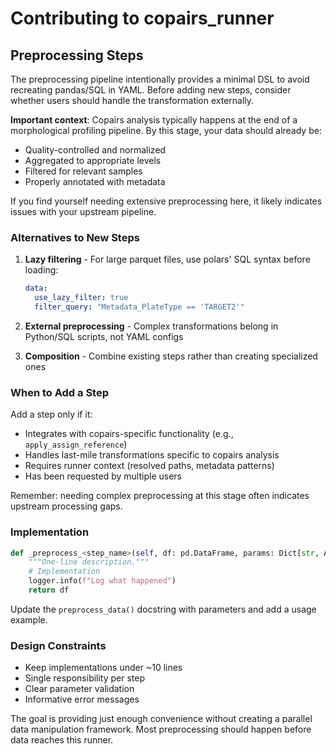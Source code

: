 # Contributing to copairs_runner

## Preprocessing Steps

The preprocessing pipeline intentionally provides a minimal DSL to avoid recreating pandas/SQL in YAML. Before adding new steps, consider whether users should handle the transformation externally.

**Important context**: Copairs analysis typically happens at the end of a morphological profiling pipeline. By this stage, your data should already be:
- Quality-controlled and normalized
- Aggregated to appropriate levels
- Filtered for relevant samples
- Properly annotated with metadata

If you find yourself needing extensive preprocessing here, it likely indicates issues with your upstream pipeline.

### Alternatives to New Steps

1. **Lazy filtering** - For large parquet files, use polars' SQL syntax before loading:
   ```yaml
   data:
     use_lazy_filter: true
     filter_query: "Metadata_PlateType == 'TARGET2'"
   ```

2. **External preprocessing** - Complex transformations belong in Python/SQL scripts, not YAML configs

3. **Composition** - Combine existing steps rather than creating specialized ones

### When to Add a Step

Add a step only if it:
- Integrates with copairs-specific functionality (e.g., `apply_assign_reference`)
- Handles last-mile transformations specific to copairs analysis
- Requires runner context (resolved paths, metadata patterns)
- Has been requested by multiple users

Remember: needing complex preprocessing at this stage often indicates upstream processing gaps.

### Implementation

```python
def _preprocess_<step_name>(self, df: pd.DataFrame, params: Dict[str, Any]) -> pd.DataFrame:
    """One-line description."""
    # Implementation
    logger.info(f"Log what happened")
    return df
```

Update the `preprocess_data()` docstring with parameters and add a usage example.

### Design Constraints

- Keep implementations under ~10 lines
- Single responsibility per step
- Clear parameter validation
- Informative error messages

The goal is providing just enough convenience without creating a parallel data manipulation framework. Most preprocessing should happen before data reaches this runner.